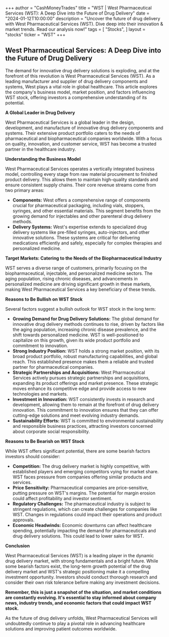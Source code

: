 +++
author = "CashMoneyTrades"
title = "WST |  West Pharmaceutical Services (WST): A Deep Dive into the Future of Drug Delivery"
date = "2024-01-12T10:00:00"
description = "Uncover the future of drug delivery with West Pharmaceutical Services (WST). Dive deep into their innovation & market trends. Read our analysis now!"
tags = [
"Stocks",
]
layout = "stocks"
ticker = "WST"
+++
        


## West Pharmaceutical Services: A Deep Dive into the Future of Drug Delivery

The demand for innovative drug delivery solutions is exploding, and at the forefront of this revolution is West Pharmaceutical Services (WST).  As a leading manufacturer and supplier of drug delivery components and systems, West plays a vital role in global healthcare. This article explores the company's business model, market position, and factors influencing WST stock, offering investors a comprehensive understanding of its potential.

**A Global Leader in Drug Delivery**

West Pharmaceutical Services is a global leader in the design, development, and manufacture of innovative drug delivery components and systems. Their extensive product portfolio caters to the needs of pharmaceutical and biopharmaceutical companies worldwide. With a focus on quality, innovation, and customer service, WST has become a trusted partner in the healthcare industry. 

**Understanding the Business Model**

West Pharmaceutical Services operates a vertically integrated business model, controlling every stage from raw material procurement to finished product delivery. This allows them to maintain high-quality standards and ensure consistent supply chains. Their core revenue streams come from two primary areas:

* **Components:** West offers a comprehensive range of components crucial for pharmaceutical packaging, including vials, stoppers, syringes, and other essential materials. This segment benefits from the growing demand for injectables and other parenteral drug delivery methods.
* **Delivery Systems:**  West's expertise extends to specialized drug delivery systems like pre-filled syringes, auto-injectors, and other innovative solutions. These systems are critical for delivering medications efficiently and safely, especially for complex therapies and personalized medicine.

**Target Markets: Catering to the Needs of the Biopharmaceutical Industry**

WST serves a diverse range of customers, primarily focusing on the biopharmaceutical, injectable, and personalized medicine sectors. The aging population, rising chronic diseases, and advancements in personalized medicine are driving significant growth in these markets, making West Pharmaceutical Services a key beneficiary of these trends. 

**Reasons to Be Bullish on WST Stock**

Several factors suggest a bullish outlook for WST stock in the long term:

* **Growing Demand for Drug Delivery Solutions:**  The global demand for innovative drug delivery methods continues to rise, driven by factors like the aging population, increasing chronic disease prevalence, and the shift towards personalized medicine. WST is well-positioned to capitalize on this growth, given its wide product portfolio and commitment to innovation.
* **Strong Industry Position:**  WST holds a strong market position, with its broad product portfolio, robust manufacturing capabilities, and global reach.  This established presence makes them a reliable and trusted partner for pharmaceutical companies.
* **Strategic Partnerships and Acquisitions:**  West Pharmaceutical Services actively pursues strategic partnerships and acquisitions, expanding its product offerings and market presence. These strategic moves enhance its competitive edge and provide access to new technologies and markets.
* **Investment in Innovation:**  WST consistently invests in research and development, allowing them to remain at the forefront of drug delivery innovation. This commitment to innovation ensures that they can offer cutting-edge solutions and meet evolving industry demands.
* **Sustainability Efforts:**  WST is committed to environmental sustainability and responsible business practices, attracting investors concerned about corporate social responsibility. 

**Reasons to Be Bearish on WST Stock**

While WST offers significant potential, there are some bearish factors investors should consider:

* **Competition:**  The drug delivery market is highly competitive, with established players and emerging competitors vying for market share. WST faces pressure from companies offering similar products and services.
* **Price Sensitivity:**  Pharmaceutical companies are price-sensitive, putting pressure on WST's margins. The potential for margin erosion could affect profitability and investor sentiment.
* **Regulatory Challenges:**  The pharmaceutical industry is subject to stringent regulations, which can create challenges for companies like WST. Changes in regulations could impact their operations and product approvals.
* **Economic Headwinds:**  Economic downturns can affect healthcare spending, potentially impacting the demand for pharmaceuticals and drug delivery solutions. This could lead to lower sales for WST.

**Conclusion**

West Pharmaceutical Services (WST) is a leading player in the dynamic drug delivery market, with strong fundamentals and a bright future.  While some bearish factors exist, the long-term growth potential of the drug delivery market and WST's strategic positioning make it a compelling investment opportunity. Investors should conduct thorough research and consider their own risk tolerance before making any investment decisions.

**Remember, this is just a snapshot of the situation, and market conditions are constantly evolving. It's essential to stay informed about company news, industry trends, and economic factors that could impact WST stock.** 

As the future of drug delivery unfolds, West Pharmaceutical Services will undoubtedly continue to play a pivotal role in advancing healthcare solutions and improving patient outcomes worldwide. 

        